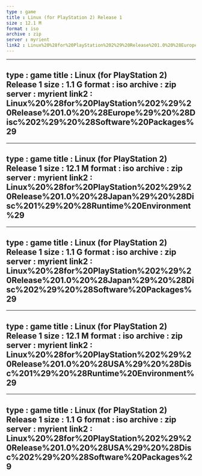 ```yaml
---
type : game
title : Linux (for PlayStation 2) Release 1
size : 12.1 M
format : iso
archive : zip
server : myrient
link2 : Linux%20%28for%20PlayStation%202%29%20Release%201.0%20%28Europe%29%20%28Disc%201%29%20%28Runtime%20Environment%29
---
```

---
type : game
title : Linux (for PlayStation 2) Release 1
size : 1.1 G
format : iso
archive : zip
server : myrient
link2 : Linux%20%28for%20PlayStation%202%29%20Release%201.0%20%28Europe%29%20%28Disc%202%29%20%28Software%20Packages%29
---
---
type : game
title : Linux (for PlayStation 2) Release 1
size : 12.1 M
format : iso
archive : zip
server : myrient
link2 : Linux%20%28for%20PlayStation%202%29%20Release%201.0%20%28Japan%29%20%28Disc%201%29%20%28Runtime%20Environment%29
---
---
type : game
title : Linux (for PlayStation 2) Release 1
size : 1.1 G
format : iso
archive : zip
server : myrient
link2 : Linux%20%28for%20PlayStation%202%29%20Release%201.0%20%28Japan%29%20%28Disc%202%29%20%28Software%20Packages%29
---
---
type : game
title : Linux (for PlayStation 2) Release 1
size : 12.1 M
format : iso
archive : zip
server : myrient
link2 : Linux%20%28for%20PlayStation%202%29%20Release%201.0%20%28USA%29%20%28Disc%201%29%20%28Runtime%20Environment%29
---
---
type : game
title : Linux (for PlayStation 2) Release 1
size : 1.1 G
format : iso
archive : zip
server : myrient
link2 : Linux%20%28for%20PlayStation%202%29%20Release%201.0%20%28USA%29%20%28Disc%202%29%20%28Software%20Packages%29
---
